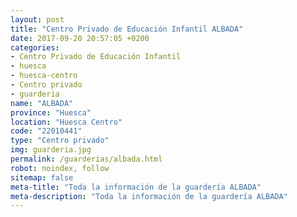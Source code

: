 ```yaml
---
layout: post
title: "Centro Privado de Educación Infantil ALBADA"
date: 2017-09-20 20:57:05 +0200
categories:
- Centro Privado de Educación Infantil
- huesca
- huesca-centro
- Centro privado
- guarderia
name: "ALBADA"
province: "Huesca"
location: "Huesca Centro"
code: "22010441"
type: "Centro privado"
img: guarderia.jpg
permalink: /guarderias/albada.html
robot: noindex, follow
sitemap: false
meta-title: "Toda la información de la guardería ALBADA"
meta-description: "Toda la información de la guardería ALBADA"
---
```

